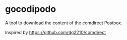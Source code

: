 # gocodipodo

A tool to download the content of the comdirect Postbox.

Inspired by https://github.com/dg2210/comdirect